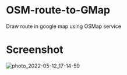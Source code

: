 # OSM-route-to-GMap
Draw route in google map using OSMap service


# Screenshot

![photo_2022-05-12_17-14-59](https://user-images.githubusercontent.com/92970686/168139371-5e89b6b1-d054-4b12-9068-193459d3393a.jpg)
